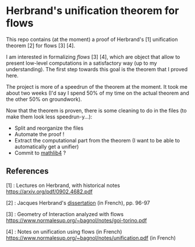 # Herbrand's unification theorem for flows

This repo contains (at the moment) a proof of Herbrand's [1] unification theorem [2] for flows [3] [4].

I am interested in formalizing *flows* [3] [4], which are object that allow to present low-level computations in a satisfactory way (up to my understanding).
The first step towards this goal is the theorem that I proved here.

The project is more of a speedrun of the theorem at the moment. It took me about two weeks (I'd say I spend 50% of my time on the actual theorem and the other 50% on groundwork).

Now that the theorem is proven, there is some cleaning to do in the files (to make them look less speedrun-y...):

 * Split and reorganize the files
 * Automate the proof !
 * Extract the computational part from the theorem (I want to be able to automatically get a unifier)
 * Commit to [mathlib4](https://github.com/leanprover-community/mathlib4) ?

## References

[1] : Lectures on Herbrand, with historical notes https://arxiv.org/pdf/0902.4682.pdf

[2] : Jacques Herbrand's [dissertation](http://www.numdam.org/item/THESE_1930__110__1_0.pdf) (in French), pp. 96-97

[3] : Geometry of Interaction analyzed with flows https://www.normalesup.org/~bagnol/notes/goi-torino.pdf

[4] : Notes on unification using flows (in French) https://www.normalesup.org/~bagnol/notes/unification.pdf (in French)
